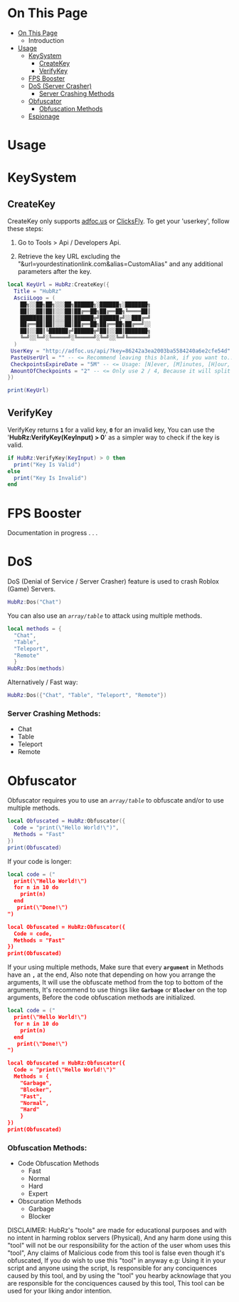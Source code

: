 # On This Page
- [On This Page](https://github.com/ProjecRz/HubRz/blob/main/Docs.md#on-this-page)
  - Introduction
- [Usage](https://github.com/ProjecRz/HubRz/blob/v1/Docs.md#usage)
  - [KeySystem](https://github.com/ProjecRz/HubRz/blob/v1/Docs.md#createkey)
    - [CreateKey](https://github.com/ProjecRz/HubRz/blob/v1/Docs.md#createkey)
    - [VerifyKey](https://github.com/ProjecRz/HubRz/blob/v1/Docs.md#verifykey)
  - [FPS Booster](https://github.com/ProjecRz/HubRz/blob/v1/Docs.md#fps-booster)
  - [DoS (Server Crasher)](https://github.com/ProjecRz/HubRz/blob/v1/Docs.md#dos-server-crasher)
    - [Server Crashing Methods](https://github.com/ProjecRz/HubRz/blob/v1/Docs.md#server-crashing-methods)
  - [Obfuscator](https://github.com/ProjecRz/HubRz/blob/v1/Docs.md#obfuscator)
    - [Obfuscation Methods](https://github.com/ProjecRz/HubRz/blob/v1/Docs.md#obfuscation-methods)
  - [Espionage](https://github.com/ProjecRz/HubRz/blob/v1/Docs.md#nil)

# Usage

# KeySystem

## CreateKey
CreateKey only supports [adfoc.us](https://adfoc.us/?refid=700817) or [ClicksFly](https://clicksfly.com/ref/104769173789973858228). To get your 'userkey', follow these steps:

1. Go to Tools > Api / Developers Api.

2. Retrieve the key URL excluding the "&url=yourdestinationlink.com&alias=CustomAlias" and any additional parameters after the key.
```lua
local KeyUrl = HubRz:CreateKey({
  Title = "HubRz"
  AsciiLogo = (
    ██╗░░██╗██╗░░░██╗██████╗░██████╗░███████╗
    ██║░░██║██║░░░██║██╔══██╗██╔══██╗╚════██║
    ███████║██║░░░██║██████╦╝██████╔╝░░███╔═╝
    ██╔══██║██║░░░██║██╔══██╗██╔══██╗██╔══╝░░
    ██║░░██║╚██████╔╝██████╦╝██║░░██║███████╗
    ╚═╝░░╚═╝░╚═════╝░╚═════╝░╚═╝░░╚═╝╚══════╝
  )
 UserKey = "http://adfoc.us/api/?key=86242a3ea2003ba5584240a6e2cfe54d"
 PasteUserUrl = "" -- <= Recommend leaving this blank, if you want to.. use your pastebin user key, but be warned it will clutter your pastebin homepage
 CheckpointsExpireDate = "5M" -- <= Usage: [N]ever, [M]inutes, [H]our, [D]ays, [W]eeks, [M]onths, [Y]ears
 AmountOfCheckpoints = "2" -- <= Only use 2 / 4, Because it will split the user revenue, to us and you.
})

print(KeyUrl)
```

## VerifyKey
VerifyKey returns **`1`** for a valid key, **`0`** for an invalid key, You can use the '**HubRz:VerifyKey(KeyInput) > 0**' as a simpler way to check if the key is valid.
```lua
if HubRz:VerifyKey(KeyInput) > 0 then
  print("Key Is Valid")
else
  print("Key Is Invalid")
end
```

# FPS Booster
Documentation in progress . . .

# DoS
DoS (Denial of Service / Server Crasher) feature is used to crash Roblox (Game) Servers.

```lua
HubRz:Dos("Chat")
```

You can also use an *``array/table``* to attack using multiple methods.

```lua
local methods = {
  "Chat", 
  "Table", 
  "Teleport", 
  "Remote"
  }
HubRz:Dos(methods)
```

Alternatively / Fast way:

```lua
HubRz:Dos({"Chat", "Table", "Teleport", "Remote"})
```

### Server Crashing Methods:
- Chat
- Table
- Teleport
- Remote

# Obfuscator
Obfuscator requires you to use an *``array/table``* to obfuscate and/or to use multiple methods.

```lua
local Obfuscated = HubRz:Obfuscator({
  Code = "print(\"Hello World!\")",
  Methods = "Fast"
})
print(Obfuscated)
```

If your code is longer:

```lua
local code = ("
  print(\"Hello World!\")
  for n in 10 do
    print(n)
  end
   print(\"Done!\")
")

local Obfuscated = HubRz:Obfuscator({
  Code = code,
  Methods = "Fast"
})
print(Obfuscated)
```

If your using multiple methods, Make sure that every **``argument``** in Methods have an **``,``** at the end, Also note that depending on how you arrange the arguments, It will use the obfuscate method from the top to bottom of the arguments, It's recommend to use things like **``Garbage``** or **``Blocker``** on the top arguments, Before the code obfuscation methods are initialized.

```lua
local code = ("
  print(\"Hello World!\")
  for n in 10 do
    print(n)
  end
   print(\"Done!\")
")

local Obfuscated = HubRz:Obfuscator({
  Code = "print(\"Hello World!\")"
  Methods = {
    "Garbage",
    "Blocker",
    "Fast",
    "Normal",
    "Hard"
    }
})
print(Obfuscated)
```

### Obfuscation Methods:
- Code Obfuscation Methods
  - Fast
  - Normal
  - Hard
  - Expert
- Obscuration Methods
  - Garbage
  - Blocker 

DISCLAIMER: HubRz's "tools" are made for educational purposes and with no intent in harming roblox servers (Physical), And any harm done using this "tool" will not be our responsibility for the action of the user whom uses this "tool", Any claims of Malicious code from this tool is false even though it's obfuscated, If you do wish to use this "tool" in anyway e.g: Using it in your script and anyone using the script, Is responsible for any conciquences caused by this tool, and by using the "tool" you hearby acknowlage that you are responsible for the conciquences caused by this tool, This tool can be used for your liking andor intention.
